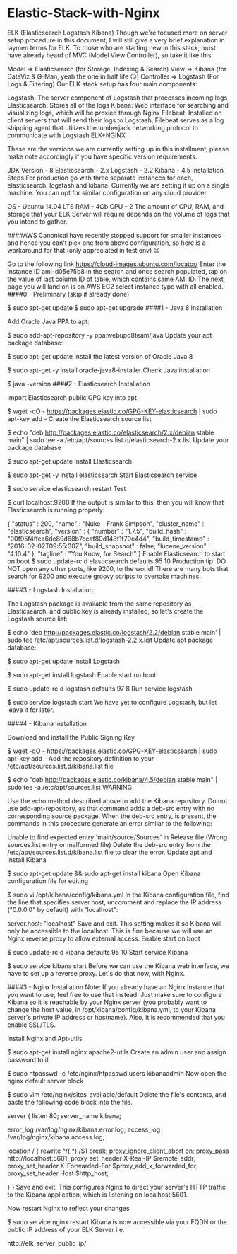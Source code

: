 # Elastic-Stack-with-Nginx

ELK (Elasticsearch Logstash Kibana)
Though we're focused more on server setup procedure in this document, I will still give a very brief explanation in laymen terms for ELK. To those who are starting new in this stack, must have already heard of MVC (Model View Controller), so take it like this:

Model => Elasticsearch (for Storage, Indexing & Search)
View => Kibana (for DataViz & G-Man, yeah the one in half life 😏)
Controller => Logstash (For Logs & Filtering)
Our ELK stack setup has four main components:

Logstash: The server component of Logstash that processes incoming logs
Elasticsearch: Stores all of the logs
Kibana: Web interface for searching and visualizing logs, which will be proxied through Nginx
Filebeat: Installed on client servers that will send their logs to Logstash, Filebeat serves as a log shipping agent that utilizes the lumberjack networking protocol to communicate with Logstash
ELK+NGINX

These are the versions we are currently setting up in this installment, please make note accordingly if you have specific version requirements.

JDK Version - 8
Elasticsearch - 2.x
Logstash - 2.2
Kibana - 4.5
Installation Steps
For production go with three separate instances for each, elasticsearch, logstash and kibana. Currently we are setting it up on a single machine. You can opt for similar configuration on any cloud provider.

OS  - Ubuntu 14.04 LTS
RAM - 4Gb
CPU - 2
The amount of CPU, RAM, and storage that your ELK Server will require depends on the volume of logs that you intend to gather.

####AWS Canonical have recently stopped support for smaller instances and hence you can't pick one from above configuration, so here is a workaround for that (only appreciated in test env) 😉

Go to the following link
https://cloud-images.ubuntu.com/locator/
Enter the instance ID ami-d05e75b8 in the search and once search populated, tap on the value of last column ID of table, which contains same AMI ID.
The next page you will land on is on AWS EC2 select instance type with all enabled.
####0 - Preliminary (skip if already done)

$ sudo apt-get update
$ sudo apt-get upgrade
####1 - Java 8 Installation

Add Oracle Java PPA to apt:

$ sudo add-apt-repository -y ppa:webupd8team/java
Update your apt package database:

$ sudo apt-get update
Install the latest version of Oracle Java 8

$ sudo apt-get -y install oracle-java8-installer
Check Java installation

$ java -version
####2 - Elasticsearch Installation

Import Elasticsearch public GPG key into apt

$ wget -qO - https://packages.elastic.co/GPG-KEY-elasticsearch | sudo apt-key add -
Create the Elasticsearch source list

$ echo "deb http://packages.elastic.co/elasticsearch/2.x/debian stable main" | sudo tee -a /etc/apt/sources.list.d/elasticsearch-2.x.list
Update your package database

$ sudo apt-get update
Install Elasticsearch

$ sudo apt-get -y install elasticsearch
Start Elasticsearch service

$ sudo service elasticsearch restart
Test

$ curl localhost:9200
If the output is similar to this, then you will know that Elasticsearch is running properly:

{
  "status" : 200,
  "name" : "Nuke - Frank Simpson",
  "cluster_name" : "elasticsearch",
  "version" : {
    "number" : "1.7.5",
    "build_hash" : "00f95f4ffca6de89d68b7ccaf80d148f1f70e4d4",
    "build_timestamp" : "2016-02-02T09:55:30Z",
    "build_snapshot" : false,
    "lucene_version" : "4.10.4"
  },
  "tagline" : "You Know, for Search"
}
Enable Elasticsearch to start on boot $ sudo update-rc.d elasticsearch defaults 95 10
Production tip: DO NOT open any other ports, like 9200, to the world! There are many bots that search for 9200 and execute groovy scripts to overtake machines.

####3 - Logstash Installation

The Logstash package is available from the same repository as Elasticsearch, and public key is already installed, so let's create the Logstash source list:

$ echo 'deb http://packages.elastic.co/logstash/2.2/debian stable main' | sudo tee /etc/apt/sources.list.d/logstash-2.2.x.list 
Update apt package database:

$ sudo apt-get update
Install Logstash

$ sudo apt-get install logstash
Enable start on boot

$ sudo update-rc.d logstash defaults 97 8
Run service logstash

$ sudo service logstash start
We have yet to configure Logstash, but let leave it for later.

####4 - Kibana Installation

Download and install the Public Signing Key

$ wget -qO - https://packages.elastic.co/GPG-KEY-elasticsearch | sudo apt-key add -
Add the repository definition to your /etc/apt/sources.list.d/kibana.list file

$ echo "deb http://packages.elastic.co/kibana/4.5/debian stable main" | sudo tee -a /etc/apt/sources.list 
WARNING

Use the echo method described above to add the Kibana repository. Do not use add-apt-repository, as that command adds a deb-src entry with no corresponding source package. When the deb-src entry, is present, the commands in this procedure generate an error similar to the following:

Unable to find expected entry 'main/source/Sources' in Release file (Wrong sources.list entry or malformed file)
Delete the deb-src entry from the /etc/apt/sources.list.d/kibana.list file to clear the error.
Update apt and install Kibana

$ sudo apt-get update && sudo apt-get install kibana
Open Kibana configuration file for editing

$ sudo vi /opt/kibana/config/kibana.yml
In the Kibana configuration file, find the line that specifies server.host, uncomment and replace the IP address ("0.0.0.0" by default) with "localhost":

server.host: "localhost"
Save and exit. This setting makes it so Kibana will only be accessible to the localhost. This is fine because we will use an Nginx reverse proxy to allow external access.
Enable start on boot

$ sudo update-rc.d kibana defaults 95 10
Start service Kibana

$ sudo service kibana start
Before we can use the Kibana web interface, we have to set up a reverse proxy. Let's do that now, with Nginx.

####3 - Nginx Installation Note: If you already have an Nginx instance that you want to use, feel free to use that instead. Just make sure to configure Kibana so it is reachable by your Nginx server (you probably want to change the host value, in /opt/kibana/config/kibana.yml, to your Kibana server's private IP address or hostname). Also, it is recommended that you enable SSL/TLS.

Install Nginx and Apt-utils

$ sudo apt-get install nginx apache2-utils
Create an admin user and assign password to it

$ sudo htpasswd -c /etc/nginx/htpasswd.users kibanaadmin
Now open the nginx default server block

$ sudo vim /etc/nginx/sites-available/default
Delete the file's contents, and paste the following code block into the file.

server {
  listen 80;
    server_name kibana;


  error_log   /var/log/nginx/kibana.error.log;
  access_log  /var/log/nginx/kibana.access.log;



  location / {
    rewrite ^/(.*) /$1 break;
    proxy_ignore_client_abort on;
    proxy_pass http://localhost:5601;
    proxy_set_header  X-Real-IP  $remote_addr;
    proxy_set_header  X-Forwarded-For $proxy_add_x_forwarded_for;
    proxy_set_header  Host $http_host;
   
  }
}
Save and exit. This configures Nginx to direct your server's HTTP traffic to the Kibana application, which is listening on localhost:5601.

Now restart Nginx to reflect your changes

$ sudo service nginx restart
Kibana is now accessible via your FQDN or the public IP address of your ELK Server i.e.

http://elk\_server\_public\_ip/
